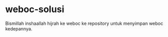 # weboc-solusi
Bismillah inshaallah hijrah ke weboc ke repository untuk menyimpan weboc kedepannya.
